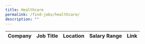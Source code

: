 ```yaml
---
title: Healthcare
permalink: /find-jobs/healthcare/
description: ""
---
```

| Company | Job Title | Location | Salary Range | Link |
| -------- | -------- | -------- |--------|--------|
